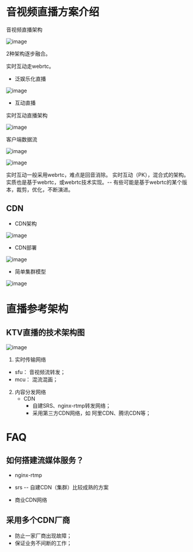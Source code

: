 # 音视频直播方案介绍

音视频直播架构

![image](https://github.com/user-attachments/assets/b1bc375e-84eb-41a3-a44d-ed0eafbfe049)

2种架构逐步融合。

实时互动走webrtc。


* 泛娱乐化直播

![image](https://github.com/user-attachments/assets/e89e573a-b893-46eb-82cc-5e9ed802e989)


* 互动直播

实时互动直播架构

![image](https://github.com/user-attachments/assets/7eaf561e-c326-47a0-8302-7eea69d3fc7b)


客户端数据流

![image](https://github.com/user-attachments/assets/c3125726-fbf1-4f26-8df5-030bd2346341)



![image](https://github.com/user-attachments/assets/ea8ef342-3e4e-4163-9082-6880652b9f82)

实时互动一般采用webrtc，难点是回音消除。 实时互动（PK），混合式的架构。实质也是基于webrtc，或webrtc技术实现。-- 有些可能是基于webrtc的某个版本，裁剪，优化，不断演进。

## CDN

* CDN架构

![image](https://github.com/user-attachments/assets/367ea69f-3573-4be4-ac7b-bfcaa906afc6)


* CDN部署

![image](https://github.com/user-attachments/assets/9c8346a2-3874-4af8-8ac0-f9535b27b53c)

* 简单集群模型

![image](https://github.com/user-attachments/assets/26a18af7-cd27-434d-a5d2-52a21d8d4ef1)

# 直播参考架构

## KTV直播的技术架构图

![image](https://github.com/user-attachments/assets/e8d42e0f-1445-44c9-95d7-b7999be35c73)

1. 实时传输网络
  * sfu： 音视频流转发；
  * mcu： 混流混画；

2. 内容分发网络
   * CDN
     * 自建SRS、nginx-rtmp转发网络；
     * 采用第三方CDN网络，如 阿里CDN、腾讯CDN等；

# FAQ

## 如何搭建流媒体服务？

* nginx-rtmp
* srs -- 自建CDN（集群）比较成熟的方案

* 商业CDN网络

## 采用多个CDN厂商

* 防止一家厂商出现故障；
* 保证业务不间断的工作；

